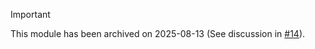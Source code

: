 
> [!IMPORTANT]
> This module has been archived on 2025-08-13 (See discussion in [#14](https://github.com/voxpupuli/puppet-puppet_summary/issues/14)).

